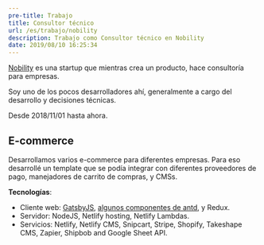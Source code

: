 ```yaml
---
pre-title: Trabajo
title: Consultor técnico
url: /es/trabajo/nobility
description: Trabajo como Consultor técnico en Nobility
date: 2019/08/10 16:25:34
---
```


[Nobility](https://www.nobilitytechnologies.com) es una startup que mientras crea un producto, hace consultoría para empresas.

Soy uno de los pocos desarrolladores ahí, generalmente a cargo del desarrollo y decisiones técnicas.

Desde 2018/11/01 hasta ahora.

## E-commerce

Desarrollamos varios e-commerce para diferentes empresas. Para eso desarrollé un template que se podía integrar con  diferentes proveedores de pago, manejadores de carrito de compras, y CMSs.

**Tecnologías**:

- Cliente web: [GatsbyJS](https://www.gatsbyjs.org), [algunos componentes de antd](https://ant.design/), y Redux.
- Servidor: NodeJS, Netlify hosting, Netlify Lambdas.
- Servicios: Netlify, Netlify CMS, Snipcart, Stripe, Shopify, Takeshape CMS, Zapier, Shipbob and Google Sheet API.
